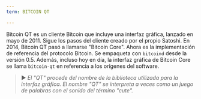 ```yaml
---
term: BITCOIN QT

---
```

Bitcoin QT es un cliente Bitcoin que incluye una interfaz gráfica, lanzado en mayo de 2011. Sigue los pasos del cliente creado por el propio Satoshi. En 2014, Bitcoin QT pasó a llamarse "Bitcoin Core". Ahora es la implementación de referencia del protocolo Bitcoin. Se empaqueta con `bitcoind` desde la versión 0.5. Además, incluso hoy en día, la interfaz gráfica de Bitcoin Core se llama `bitcoin-qt` en referencia a los orígenes del software.

> ► *El "QT" procede del nombre de la biblioteca utilizada para la interfaz gráfica. El nombre "QT" se interpreta a veces como un juego de palabras con el sonido del término "cute".*